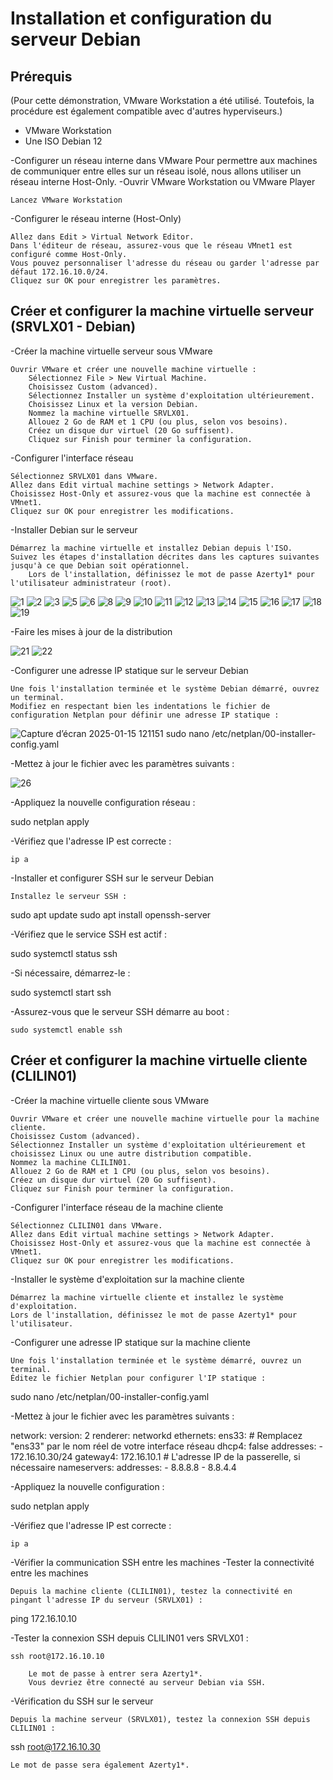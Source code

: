 
# Installation et configuration du serveur Debian

## Prérequis

(Pour cette démonstration, VMware Workstation a été utilisé. Toutefois, la procédure est également compatible avec d'autres hyperviseurs.)

- VMware Workstation
- Une ISO Debian 12





-Configurer un réseau interne dans VMware
Pour permettre aux machines de communiquer entre elles sur un réseau isolé, nous allons utiliser un réseau interne Host-Only.
-Ouvrir VMware Workstation ou VMware Player

    Lancez VMware Workstation

-Configurer le réseau interne (Host-Only)

    Allez dans Edit > Virtual Network Editor.
    Dans l'éditeur de réseau, assurez-vous que le réseau VMnet1 est configuré comme Host-Only.
    Vous pouvez personnaliser l'adresse du réseau ou garder l'adresse par défaut 172.16.10.0/24.
    Cliquez sur OK pour enregistrer les paramètres.

## Créer et configurer la machine virtuelle serveur (SRVLX01 - Debian)

-Créer la machine virtuelle serveur sous VMware

    Ouvrir VMware et créer une nouvelle machine virtuelle :
        Sélectionnez File > New Virtual Machine.
        Choisissez Custom (advanced).
        Sélectionnez Installer un système d'exploitation ultérieurement.
        Choisissez Linux et la version Debian.
        Nommez la machine virtuelle SRVLX01.
        Allouez 2 Go de RAM et 1 CPU (ou plus, selon vos besoins).
        Créez un disque dur virtuel (20 Go suffisent).
        Cliquez sur Finish pour terminer la configuration.

-Configurer l'interface réseau

    Sélectionnez SRVLX01 dans VMware.
    Allez dans Edit virtual machine settings > Network Adapter.
    Choisissez Host-Only et assurez-vous que la machine est connectée à VMnet1.
    Cliquez sur OK pour enregistrer les modifications.

-Installer Debian sur le serveur

    Démarrez la machine virtuelle et installez Debian depuis l'ISO.
    Suivez les étapes d'installation décrites dans les captures suivantes jusqu'à ce que Debian soit opérationnel.
        Lors de l'installation, définissez le mot de passe Azerty1* pour l'utilisateur administrateur (root).
![1](https://github.com/user-attachments/assets/656c3c61-3410-4645-beec-8f1cd404ca75)
![2](https://github.com/user-attachments/assets/0d3bc6bf-b1bf-4d89-97b0-f8d21bd1faea)
![3](https://github.com/user-attachments/assets/b5ca4aee-b512-42eb-b34a-573954bd8a44)
![5](https://github.com/user-attachments/assets/cf6a3aa0-b2bd-4eee-8528-5efc1ad2e817)
![6](https://github.com/user-attachments/assets/53a9026f-ca4e-4b92-af7a-6d4fed41a59b)
![8](https://github.com/user-attachments/assets/2b753618-a16e-48bc-831b-9eae50ccbe8b)
![9](https://github.com/user-attachments/assets/dfebfd9f-4030-42b1-8ad0-cc927eaed1b9)
![10](https://github.com/user-attachments/assets/71d58fd1-269d-4bee-bda0-80c883a7ed68)
![11](https://github.com/user-attachments/assets/f654d47d-bb87-4494-9224-0275569b426b)
![12](https://github.com/user-attachments/assets/8df5beac-2d9d-489d-83ba-1b1b9aa9c06f)
![13](https://github.com/user-attachments/assets/25ddbecc-20bf-4482-adbf-f5c9cbf6ca0d)
![14](https://github.com/user-attachments/assets/aa0954f5-5530-4f73-a4a1-6c01b191d9b6)
![15](https://github.com/user-attachments/assets/aae5e4bb-daa9-450f-99e9-288b04f4d85f)
![16](https://github.com/user-attachments/assets/d719e887-f66f-4bf6-8748-216aea978dea)
![17](https://github.com/user-attachments/assets/52aec668-e1ae-4195-b61a-81fb5bd31b15)
![18](https://github.com/user-attachments/assets/92c51ec0-4695-432f-971c-fad31d16e58d)
![19](https://github.com/user-attachments/assets/e4198b1f-85d3-48be-8c3b-55833f4a82ac)


 -Faire les mises à jour de la distribution


![21](https://github.com/user-attachments/assets/6ed47f0a-6983-4bb2-ad4c-00be5d8429de)
![22](https://github.com/user-attachments/assets/384ed90d-2764-4555-a1ec-ee629e67c6d5)


-Configurer une adresse IP statique sur le serveur Debian

    Une fois l'installation terminée et le système Debian démarré, ouvrez un terminal.
    Modifiez en respectant bien les indentations le fichier de configuration Netplan pour définir une adresse IP statique :
![Capture d’écran 2025-01-15 121151](https://github.com/user-attachments/assets/73a634a4-a6ef-4288-80ee-7ceb7dcaaa5f)
sudo nano /etc/netplan/00-installer-config.yaml

-Mettez à jour le fichier avec les paramètres suivants :


![26](https://github.com/user-attachments/assets/2ad1aeb5-2090-468f-bbc9-ba12f0653617)


-Appliquez la nouvelle configuration réseau :

sudo netplan apply

-Vérifiez que l'adresse IP est correcte :

    ip a

-Installer et configurer SSH sur le serveur Debian

    Installez le serveur SSH :

sudo apt update
sudo apt install openssh-server

-Vérifiez que le service SSH est actif :

sudo systemctl status ssh

-Si nécessaire, démarrez-le :

sudo systemctl start ssh

-Assurez-vous que le serveur SSH démarre au boot :

    sudo systemctl enable ssh

## Créer et configurer la machine virtuelle cliente (CLILIN01)

-Créer la machine virtuelle cliente sous VMware

    Ouvrir VMware et créer une nouvelle machine virtuelle pour la machine cliente.
    Choisissez Custom (advanced).
    Sélectionnez Installer un système d'exploitation ultérieurement et choisissez Linux ou une autre distribution compatible.
    Nommez la machine CLILIN01.
    Allouez 2 Go de RAM et 1 CPU (ou plus, selon vos besoins).
    Créez un disque dur virtuel (20 Go suffisent).
    Cliquez sur Finish pour terminer la configuration.

-Configurer l'interface réseau de la machine cliente

    Sélectionnez CLILIN01 dans VMware.
    Allez dans Edit virtual machine settings > Network Adapter.
    Choisissez Host-Only et assurez-vous que la machine est connectée à VMnet1.
    Cliquez sur OK pour enregistrer les modifications.

-Installer le système d'exploitation sur la machine cliente

    Démarrez la machine virtuelle cliente et installez le système d'exploitation.
    Lors de l'installation, définissez le mot de passe Azerty1* pour l'utilisateur.

-Configurer une adresse IP statique sur la machine cliente

    Une fois l'installation terminée et le système démarré, ouvrez un terminal.
    Éditez le fichier Netplan pour configurer l'IP statique :

sudo nano /etc/netplan/00-installer-config.yaml

-Mettez à jour le fichier avec les paramètres suivants :

network:
  version: 2
  renderer: networkd
  ethernets:
    ens33:  # Remplacez "ens33" par le nom réel de votre interface réseau
      dhcp4: false
      addresses:
        - 172.16.10.30/24
      gateway4: 172.16.10.1  # L'adresse IP de la passerelle, si nécessaire
      nameservers:
        addresses:
          - 8.8.8.8
          - 8.8.4.4

-Appliquez la nouvelle configuration :

sudo netplan apply

-Vérifiez que l'adresse IP est correcte :

    ip a

-Vérifier la communication SSH entre les machines
-Tester la connectivité entre les machines

    Depuis la machine cliente (CLILIN01), testez la connectivité en pingant l'adresse IP du serveur (SRVLX01) :

ping 172.16.10.10

-Tester la connexion SSH depuis CLILIN01 vers SRVLX01 :

    ssh root@172.16.10.10

        Le mot de passe à entrer sera Azerty1*.
        Vous devriez être connecté au serveur Debian via SSH.

-Vérification du SSH sur le serveur

    Depuis la machine serveur (SRVLX01), testez la connexion SSH depuis CLILIN01 :

ssh root@172.16.10.30

    Le mot de passe sera également Azerty1*.
